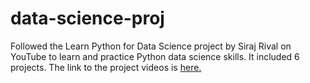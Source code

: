 # data-science-proj
Followed the Learn Python for Data Science project by Siraj Rival on YouTube to learn and practice Python data science skills. 
It included 6 projects. The link to the project videos is [here.](https://www.youtube.com/watch?v=T5pRlIbr6gg)
